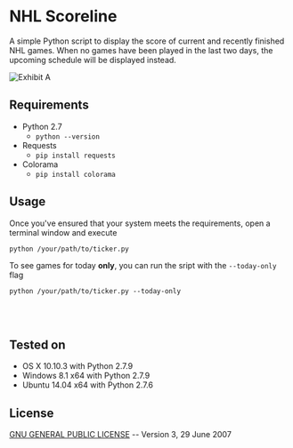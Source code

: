 # NHL Scoreline

A simple Python script to display the score of current and recently finished NHL games.  When no games have been played in the last two days, the upcoming schedule will be displayed instead.

![Exhibit A](https://github.com/stvhwrd/Ticker/blob/master/Screenshots/IntermissionClock.png)

## Requirements
* Python 2.7
    * `python --version`
* Requests
    * `pip install requests`
* Colorama
    * `pip install colorama`

## Usage

Once you've ensured that your system meets the requirements, open a terminal window and execute

`python /your/path/to/ticker.py`

To see games for today **only**, you can run the sript with the `--today-only` flag

`python /your/path/to/ticker.py --today-only`


<br>
<br>

## Tested on

* OS X 10.10.3 with Python 2.7.9
* Windows 8.1 x64 with Python 2.7.9
* Ubuntu 14.04 x64 with Python 2.7.6

## License

[GNU GENERAL PUBLIC LICENSE](http://choosealicense.com/licenses/gpl-3.0/#)     -- Version 3, 29 June 2007
